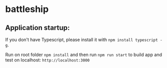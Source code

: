 # battleship

## Application startup: 

If you don't have Typescript, please install it with `npm install typescript -g`.

Run on root folder `npm install` and then run `npm run start` to build app and test on localhost: `http://localhost:3000`
